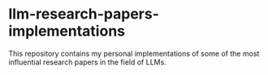 # llm-research-papers-implementations
This repository contains my personal implementations of some of the most influential research papers in the field of LLMs. 
